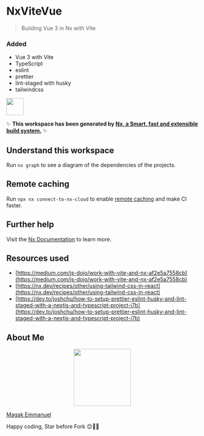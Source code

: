 # NxViteVue

> Building Vue 3 in Nx with Vite

### Added

- Vue 3 with Vite
- TypeScript
- eslint
- prettier
- lint-staged with husky
- tailwindcss

<a alt="Nx logo" href="https://nx.dev" target="_blank" rel="noreferrer"><img src="https://raw.githubusercontent.com/nrwl/nx/master/images/nx-logo.png" width="45"></a>

✨ **This workspace has been generated by [Nx, a Smart, fast and extensible build system.](https://nx.dev)** ✨

## Understand this workspace

Run `nx graph` to see a diagram of the dependencies of the projects.

## Remote caching

Run `npx nx connect-to-nx-cloud` to enable [remote caching](https://nx.app) and make CI faster.

## Further help

Visit the [Nx Documentation](https://nx.dev) to learn more.

## Resources used

- [https://medium.com/js-dojo/work-with-vite-and-nx-af2e5a7558cb](https://medium.com/js-dojo/work-with-vite-and-nx-af2e5a7558cb)
- [https://nx.dev/recipes/other/using-tailwind-css-in-react](https://nx.dev/recipes/other/using-tailwind-css-in-react)
- [https://dev.to/joshchu/how-to-setup-prettier-eslint-husky-and-lint-staged-with-a-nextjs-and-typescript-project-i7b](https://dev.to/joshchu/how-to-setup-prettier-eslint-husky-and-lint-staged-with-a-nextjs-and-typescript-project-i7b)

## About Me

<p align="center"><img src="https://magak.me/assets/images/Geek-logo.png" width="150">

<a target="_blank" href="https://magak.me">Magak Emmanuel</a>

</p>

Happy coding, Star before Fork 😊💪💯

